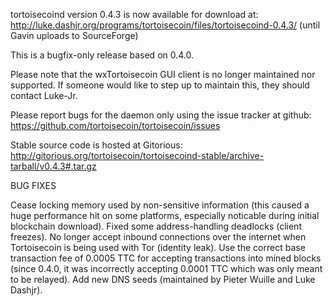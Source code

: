 tortoisecoind version 0.4.3 is now available for download at:
http://luke.dashjr.org/programs/tortoisecoin/files/tortoisecoind-0.4.3/ (until Gavin uploads to SourceForge)

This is a bugfix-only release based on 0.4.0.

Please note that the wxTortoisecoin GUI client is no longer maintained nor supported. If someone would like to step up to maintain this, they should contact Luke-Jr.

Please report bugs for the daemon only using the issue tracker at github:
https://github.com/tortoisecoin/tortoisecoin/issues

Stable source code is hosted at Gitorious:
http://gitorious.org/tortoisecoin/tortoisecoind-stable/archive-tarball/v0.4.3#.tar.gz

BUG FIXES

Cease locking memory used by non-sensitive information (this caused a huge performance hit on some platforms, especially noticable during initial blockchain download).
Fixed some address-handling deadlocks (client freezes).
No longer accept inbound connections over the internet when Tortoisecoin is being used with Tor (identity leak).
Use the correct base transaction fee of 0.0005 TTC for accepting transactions into mined blocks (since 0.4.0, it was incorrectly accepting 0.0001 TTC which was only meant to be relayed).
Add new DNS seeds (maintained by Pieter Wuille and Luke Dashjr).

